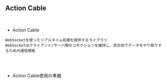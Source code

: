 ## Action Cable  
<br>

- Action Cable  
```
WebSocketを使ったリアルタイム処理を提供するライブラリ
WebSocketはクライアント/サーバ間のコネクションを維持し、双方向でデータをやり取りするための通信規格

```
<br>
<br>

- Action Cable使用の準備  
```

```